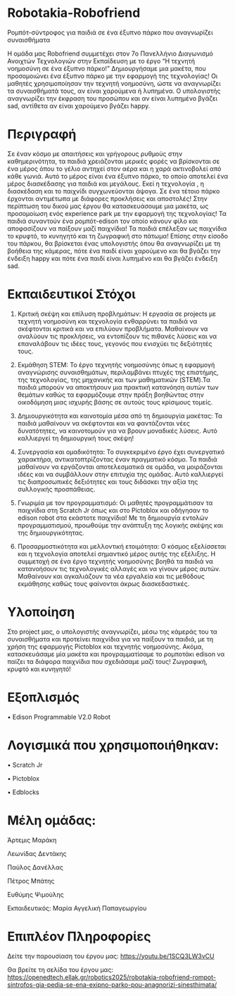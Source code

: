 # Robotakia-Robofriend
 Ρομπότ-σύντροφος για παιδιά σε ένα έξυπνο πάρκο που αναγνωρίζει συναισθήματα 


Η ομάδα μας Robofriend συμμετέχει στον 7o Πανελλήνιο Διαγωνισμό Ανοιχτών Τεχνολογιών στην Εκπαίδευση με το έργο “Η τεχνητή νοημοσύνη σε ένα έξυπνο πάρκο!” Δημιουργήσαμε μια μακέτα, που προσομοιώνει ένα έξυπνο πάρκο με την εφαρμογή της τεχνολογίας! Οι μαθητές χρησιμοποίησαν την τεχνητή νοημοσύνη, ώστε να αναγνωρίζει τα συναισθήματά τους, αν είναι χαρούμενα ή λυπημένα. Ο υπολογιστής αναγνωρίζει την έκφραση του προσώπου και αν είναι λυπημένο βγάζει sad, αντίθετα αν είναι χαρούμενο βγάζει happy. 

# Περιγραφή
Σε έναν κόσμο με απαιτήσεις και γρήγορους ρυθμούς στην καθημερινότητα, τα παιδιά χρειάζονται μερικές φορές να βρίσκονται σε ένα μέρος όπου το γέλιο αντηχεί στον αέρα και η χαρά ακτινοβολεί από κάθε γωνιά. Αυτό το μέρος είναι ένα έξυπνο πάρκο, το οποίο αποτελεί ένα μέρος διασκέδασης για παιδιά και μεγάλους. Εκεί η τεχνολογία , η διασκέδαση και το παιχνίδι συγχωνεύονται άψογα. Σε ένα τέτοιο πάρκο έρχονται αντιμέτωπα με διάφορες προκλήσεις και αποστολές! Στην περίπτωση του δικού μας έργου θα κατασκευάσουμε μια μακέτα, ως προσομοίωση ενός experience park με την εφαρμογή της τεχνολογίας! Τα παιδιά συναντούν ένα ρομπότ-edison τον οποίο κάνουν φίλο και αποφασίζουν να παίξουν μαζί παιχνίδια! Τα παιδιά επέλεξαν ως παιχνίδια το κρυφτό, το κυνηγητό και τη ζωγραφική στο πάτωμα! Επίσης στην είσοδο του πάρκου, θα βρίσκεται ένας υπολογιστής όπου θα αναγνωρίζει με τη βοήθεια της κάμερας, πότε ένα παιδί είναι χαρούμενο και θα βγάζει την ένδειξη happy και πότε ένα παιδί είναι λυπημένο και θα βγάζει ένδειξη sad.

# Εκπαιδευτικοί Στόχοι
1. Κριτική σκέψη και επίλυση προβλημάτων: Η εργασία σε projects με τεχνητή νοημοσύνη και τεχνολογία ενθαρρύνει τα παιδιά να σκέφτονται κριτικά και να επιλύουν προβλήματα. Μαθαίνουν να αναλύουν τις προκλήσεις, να εντοπίζουν τις πιθανές λύσεις και να επαναλάβουν τις ιδέες τους, γεγονός που ενισχύει τις δεξιότητές τους. 

2. Εκμάθηση STEM: Το έργο τεχνητής νοημοσύνης όπως η εφαρμογή αναγνώρισης συναισθημάτων, περιλαμβάνει πτυχές της επιστήμης, της τεχνολογίας, της μηχανικής και των μαθηματικών (STEM).Τα παιδιά μπορούν να αποκτήσουν μια πρακτική κατανόηση αυτών των θεμάτων καθώς τα εφαρμόζουμε στην πράξη βοηθώντας στην οικοδόμηση μιας ισχυρής βάσης σε αυτούς τους κρίσιμους τομείς. 

3. Δημιουργικότητα και καινοτομία μέσα από τη δημιουργία μακέτας: Τα παιδιά μαθαίνουν να σκέφτονται και να φαντάζονται νέες δυνατότητες, να καινοτομούν για να βρουν μοναδικές λύσεις. Αυτό καλλιεργεί τη δημιουργική τους σκέψη! 

4. Συνεργασία και ομαδικότητα: Το συγκεκριμένο έργο έχει συνεργατικό χαρακτήρα, αντικατοπτρίζοντας έναν πραγματικό κόσμο. Τα παιδιά μαθαίνουν να εργάζονται αποτελεσματικά σε ομάδα, να μοιράζονται ιδέες και να συμβάλλουν στην επιτυχία της ομάδας. Αυτό καλλιεργεί τις διαπροσωπικές δεξιότητες και τους διδάσκει την αξία της συλλογικής προσπάθειας. 

5. Γνωριμία με τον προγραμματισμό: Οι μαθητές προγραμμάτισαν τα παιχνίδια στη Scratch Jr όπως και στο Pictoblox και οδήγησαν το edison robot στα εκάστοτε παιχνίδια! Με τη δημιουργία εντολών προγραμματισμού, προωθούμε την ανάπτυξη της λογικής σκέψης και της δημιουργικότητας. 
 
6. Προσαρμοστικότητα και μελλοντική ετοιμότητα: Ο κόσμος εξελίσσεται και η τεχνολογία αποτελεί σημαντικό μέρος αυτής της εξέλιξης. Η συμμετοχή σε ένα έργο τεχνητής νοημοσύνης βοηθά τα παιδιά να κατανοήσουν τις τεχνολογικές αλλαγές και να γίνουν μέρος αυτών. Μαθαίνουν και αγκαλιάζουν τα νέα εργαλεία και τις μεθόδους εκμάθησης καθώς τους φαίνονται άκρως διασκεδαστικές. 

# Υλοποίηση

Στο project μας, ο υπολογιστής αναγνωρίζει, μέσω της κάμεράς του τα συναισθήματα και προτείνει παιχνίδια για να παίξουν τα παιδιά, με τη χρήση της εφαρμογής Pictoblox και τεχνητής νοημοσύνης. Ακόμα, κατασκευάσαμε μία μακέτα και προγραμματίσαμε το ρομποτάκι edison να παίζει τα διάφορα παιχνίδια που σχεδιάσαμε μαζί τους!  Ζωγραφική, κρυφτό και κυνηγητό!

# Εξοπλισμός

• Edison Programmable V2.0 Robot 

# Λογισμικά που χρησιμοποιήθηκαν:  

• Scratch Jr

• Pictoblox

• Edblocks

# Μέλη ομάδας:  

Άρτεμις Μαράκη

Λεωνίδας Δεντάκης

Παύλος Δανέλλας

Πέτρος Μπάτης

Ευθύμης Ψιμούλης

Εκπαιδευτικός: Μαρία Αγγελική Παπαγεωργίου

# Επιπλέον Πληροφορίες

Δείτε την παρουσίαση του έργου μας: 
https://youtu.be/1SCQ3LW3vCU

Θα βρείτε τη σελίδα του έργου μας: 
https://openedtech.ellak.gr/robotics2025/robotakia-robofriend-rompot-sintrofos-gia-pedia-se-ena-exipno-parko-pou-anagnorizi-sinesthimata/